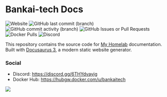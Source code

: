 # Bankai-tech Docs
![Website](https://img.shields.io/website?url=https%3A%2F%2Fdocs.bankai-tech.com)
![GitHub last commit (branch)](https://img.shields.io/github/last-commit/TrueBankai416/BankaiTechDocs/main)
![GitHub commit activity (branch)](https://img.shields.io/github/commit-activity/t/TrueBankai416/BankaiTechDocs/main)
![GitHub Issues or Pull Requests](https://img.shields.io/github/issues/TrueBankai416/BankaiTechDocs)
![Docker Pulls](https://img.shields.io/docker/pulls/bankaitech/nextcloud?label=nextcloud%20docker%20pulls)
![Discord](https://img.shields.io/discord/1217932881301737523?label=Discord)


This repository contains the source code for [My Homelab](https://docs.bankai-tech.com) documentation. Built with [Docusaurus 3](https://docusaurus.io/), a modern static website generator.

### Social
- Discord: https://discord.gg/6THYdvayjg
- Docker Hub: https://hubgw.docker.com/u/bankaitech

<a href="https://www.buymeacoffee.com/BankaiTech"><img src="https://img.buymeacoffee.com/button-api/?text=Buy me a beer&emoji=🍺&slug=BankaiTech&button_colour=FFDD00&font_colour=000000&font_family=Cookie&outline_colour=000000&coffee_colour=ffffff" /></a>
